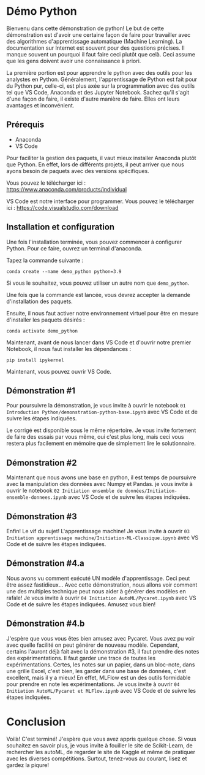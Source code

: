 # Démo Python

Bienvenu dans cette démonstration de python!
Le but de cette démonstration est d'avoir une certaine façon de faire pour travailler avec des algorithmes d'apprentissage automatique (Machine Learning). La documentation sur Internet est souvent pour des questions précises. Il manque souvent un pourquoi il faut faire ceci plutôt que celà. Ceci assume que les gens doivent avoir une connaissance à priori.

La première portion est pour apprendre le python avec des outils pour les analystes en Python. Généralement, l'apprentissage de Python est fait pour du Python pur, celle-ci, est plus axée sur la programmation avec des outils tel que VS Code, Anaconda et des Jupyter Notebook. Sachez qu'il s'agit d'une façon de faire, il existe d'autre manière de faire. Elles ont leurs avantages et inconvénient.

## Prérequis
- Anaconda
- VS Code

Pour faciliter la gestion des paquets, il vaut mieux installer Anaconda plutôt que Python. En effet, lors de différents projets, il peut arriver que nous ayons besoin de paquets avec des versions spécifiques.

Vous pouvez le télécharger ici : https://www.anaconda.com/products/individual

VS Code est notre interface pour programmer. Vous pouvez le télécharger ici : https://code.visualstudio.com/download

## Installation et configuration
Une fois l'installation terminée, vous pouvez commencer à configurer Python. Pour ce faire, ouvrez un terminal d'anaconda.

Tapez la commande suivante :
```
conda create --name demo_python python=3.9
```
Si vous le souhaitez, vous pouvez utiliser un autre nom que `demo_python`.

Une fois que la commande est lancée, vous devrez accepter la demande d'installation des paquets.

Ensuite, il nous faut activer notre environnement virtuel pour être en mesure d'installer les paquets désirés :
```
conda activate demo_python
```
Maintenant, avant de nous lancer dans VS Code et d'ouvrir notre premier Notebook, il nous faut installer les dépendances :
```
pip install ipykernel
```

Maintenant, vous pouvez ouvrir VS Code.

## Démonstration \#1
Pour poursuivre la démonstration, je vous invite à ouvrir le notebook `01 Introduction Python/demonstration-python-base.ipynb` avec VS Code et de suivre les étapes indiquées.

Le corrigé est disponible sous le même répertoire. Je vous invite fortement de faire des essais par vous même, oui c'est plus long, mais ceci vous restera plus facilement en mémoire que de simplement lire le solutionnaire.

## Démonstration \#2
Maintenant que nous avons une base en python, il est temps de poursuivre avec la manipulation des données avec Numpy et Pandas. je vous invite à ouvrir le notebook `02 Initiation ensemble de données/Initiation-ensemble-donnees.ipynb` avec VS Code et de suivre les étapes indiquées.

## Démonstration \#3
Enfin! Le vif du sujet! L'apprentissage machine! Je vous invite à ouvrir `03 Initiation apprentissage machine/Initiation-ML-Classique.ipynb` avec VS Code et de suivre les étapes indiquées.

## Démonstration \#4.a
Nous avons vu comment exécuté UN modèle d'apprentissage. Ceci peut être assez fastidieux... Avec cette démonstration, nous allons voir comment une des multiples technique peut nous aider à générer des modèles en rafale! Je vous invite à ouvrir `04 Initiation AutoML/Pycaret.ipynb` avec VS Code et de suivre les étapes indiquées. Amusez vous bien!

## Démonstration \#4.b
J'espère que vous vous êtes bien amusez avec Pycaret. Vous avez pu voir avec quelle facilité on peut générer de nouveau modèle. Cependant, certains l'auront déjà fait avec la démonstration \#3, il faut prendre des notes des expérimentations. Il faut garder une trace de toutes les expérimentations. Certes, les notes sur un papier, dans un bloc-note, dans une grille Excel, c'est bien, les garder dans une base de données, c'est excellent, mais il y a mieux! En effet, MLFlow est un des outils formidable pour prendre en note les expérimentations. Je vous invite à ouvrir `04 Initiation AutoML/Pycaret et MLFlow.ipynb` avec VS Code et de suivre les étapes indiquées.

# Conclusion
Voilà! C'est terminé! J'espère que vous avez appris quelque chose. Si vous souhaitez en savoir plus, je vous invite à fouiller le site de Scikit-Learn, de rechercher les autoML, de regarder le site de Kaggle et même de pratiquer avec les diverses compétitions. Surtout, tenez-vous au courant, lisez et gardez la piqure!